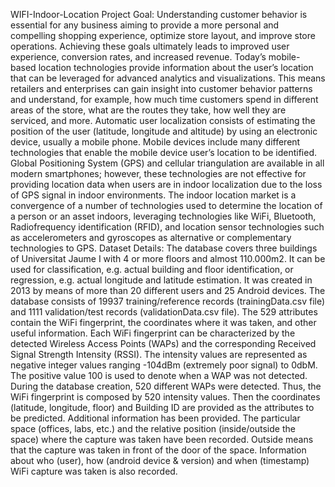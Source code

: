 WIFI-Indoor-Location
Project Goal:
Understanding customer behavior is essential for any business aiming to provide a more personal and compelling shopping experience, optimize store layout, and improve store operations. Achieving these goals ultimately leads to improved user experience, conversion rates, and increased revenue. Today’s mobile-based location technologies provide information about the user’s location that can be leveraged for advanced analytics and visualizations. This means retailers and enterprises can gain insight into customer behavior patterns and understand, for example, how much time customers spend in different areas of the store, what are the routes they take, how well they are serviced, and more.
Automatic user localization consists of estimating the position of the user (latitude, longitude and altitude) by using an electronic device, usually a mobile phone. Mobile devices include many different technologies that enable the mobile device user’s location to be identified. Global Positioning System (GPS) and cellular triangulation are available in all modern smartphones; however, these technologies are not effective for providing location data when users are in indoor localization due to the loss of GPS signal in indoor environments.
The indoor location market is a convergence of a number of technologies used to determine the location of a person or an asset indoors, leveraging technologies like WiFi, Bluetooth, Radiofrequency identification (RFID), and location sensor technologies such as accelerometers and gyroscopes as alternative or complementary technologies to GPS.
Dataset Details:
The database covers three buildings of Universitat Jaume I with 4 or more floors and almost 110.000m2. It can be used for classification, e.g. actual building and floor identification, or regression, e.g. actual longitude and latitude estimation. It was created in 2013 by means of more than 20 different users and 25 Android devices. The database consists of 19937 training/reference records (trainingData.csv file) and 1111 validation/test records (validationData.csv file).
The 529 attributes contain the WiFi fingerprint, the coordinates where it was taken, and other useful information.
Each WiFi fingerprint can be characterized by the detected Wireless Access Points (WAPs) and the corresponding Received Signal Strength Intensity (RSSI). The intensity values are represented as negative integer values ranging -104dBm (extremely poor signal) to 0dbM. The positive value 100 is used to denote when a WAP was not detected. During the database creation, 520 different WAPs were detected. Thus, the WiFi fingerprint is composed by 520 intensity values.
Then the coordinates (latitude, longitude, floor) and Building ID are provided as the attributes to be predicted.
Additional information has been provided.
The particular space (offices, labs, etc.) and the relative position (inside/outside the space) where the capture was taken have been recorded. Outside means that the capture was taken in front of the door of the space.
Information about who (user), how (android device & version) and when (timestamp) WiFi capture was taken is also recorded.
